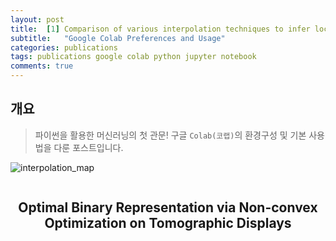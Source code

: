 ```yaml
---
layout: post
title:  [1] Comparison of various interpolation techniques to infer localization of audio files using ENF signals
subtitle:   "Google Colab Preferences and Usage"
categories: publications
tags: publications google colab python jupyter notebook 
comments: true
---
```


## 개요
> 파이썬을 활용한 머신러닝의 첫 관문! 구글 `Colab(코랩)`의 환경구성 및 기본 사용법을 다룬 포스트입니다.
  
  ![interpolation_map]('https://hyekyunghan.github.io/assets/img/demo_intp.gif')
  
  
<div class="row">
  <div class="4u 6u(mobile)">
    <div class="item">
      <a href="#optimal-binary-representation-via-non-convex-optimization-on-tomographic-displays-2019" class="image fit scrolly"><img src="{{ 'https://hyekyunghan.github.io/assets/img/demo_intp.gif' | relative_url }}" alt="" /></a>
      <header>
        <h2>Optimal Binary Representation via Non-convex Optimization on Tomographic Displays</h2>
      </header>
    </div>
  </div>
</div>
